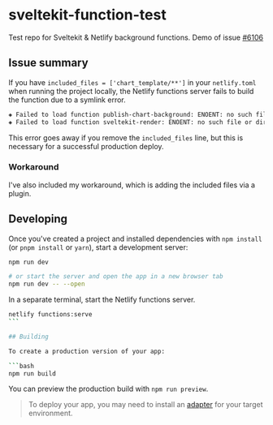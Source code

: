 # sveltekit-function-test

Test repo for Sveltekit & Netlify background functions. Demo of issue [#6106](https://github.com/netlify/cli/issues/6106)

## Issue summary

If you have `included_files = ['chart_template/**']` in your `netlify.toml` when running the project locally, the Netlify functions server fails to build the function due to a symlink error.

```bash
◈ Failed to load function publish-chart-background: ENOENT: no such file or directory, symlink '../acorn/bin/acorn' -> '/Users/jacqueschrag/Desktop/sveltekit-function-test/.netlify/functions-serve/publish-chart-background/chart_template/node_modules/.bin/acorn'
◈ Failed to load function sveltekit-render: ENOENT: no such file or directory, symlink '../d3-dsv/bin/dsv2json.js' -> '/Users/jacqueschrag/Desktop/sveltekit-function-test/.netlify/functions-serve/sveltekit-render/chart_template/node_modules/.bin/tsv2json'
```

This error goes away if you remove the `included_files` line, but this is necessary for a successful production deploy.

### Workaround

I've also included my workaround, which is adding the included files via a plugin.

## Developing

Once you've created a project and installed dependencies with `npm install` (or `pnpm install` or `yarn`), start a development server:

```bash
npm run dev

# or start the server and open the app in a new browser tab
npm run dev -- --open
```

In a separate terminal, start the Netlify functions server.

````bash
netlify functions:serve
```

## Building

To create a production version of your app:

```bash
npm run build
````

You can preview the production build with `npm run preview`.

> To deploy your app, you may need to install an [adapter](https://kit.svelte.dev/docs/adapters) for your target environment.
